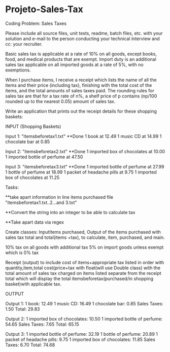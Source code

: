 # Projeto-Sales-Tax

Coding Problem: Sales Taxes

Please include all source files, unit tests, readme, batch files, etc. with your solution and e-mail to the person conducting your technical interview and cc: your recruiter.

Basic sales tax is applicable at a rate of 10% on all goods, except books, food, and medical products that are exempt. Import duty is an additional sales tax applicable on all imported goods at a rate of 5%, with no exemptions.

When I purchase items, I receive a receipt which lists the name of all the items and their price (including tax), finishing with the total cost of the items, and the total amounts of sales taxes paid. The rounding rules for sales tax are that for a tax rate of n%, a shelf price of p contains (np/100 rounded up to the nearest 0.05) amount of sales tax.

Write an application that prints out the receipt details for these shopping baskets:

INPUT (Shopping Baskets)

Input 1: "itemsbeforetax1.txt" **Done 1 book at 12.49 1 music CD at 14.99 1 chocolate bar at 0.85

Input 2: "itemsbeforetax2.txt" **Done 1 imported box of chocolates at 10.00 1 imported bottle of perfume at 47.50

Input 3: "itemsbeforetax3.txt" **Done 1 imported bottle of perfume at 27.99 1 bottle of perfume at 18.99 1 packet of headache pills at 9.75 1 imported box of chocolates at 11.25

Tasks:

**take apart information in line items purchased file "itemsbeforetax1.txt..2...and 3.txt" 

**Convert the string into an integer to be able to calculate tax

**Take apart data via regex

Create classes: InputItems purchased, Output of the items purchased with sales tax total and total(items +tax), to calculate, item, purchased, and main.

10% tax on all goods with additional tax 5% on import goods unless exempt which is 0% tax

Receipt (output) to include cost of items+appropriate tax listed in order with quantity,item,total cost(price+tax with float(will use Double class) with the total amount of sales tax charged on items listed separate from the receipt total which will display the total itemsbeforetax(purchased/in shopping basket)with applicable tax.

OUTPUT

Output 1: 1 book: 12.49 1 music CD: 16.49 1 chocolate bar: 0.85 Sales Taxes: 1.50 Total: 29.83

Output 2: 1 imported box of chocolates: 10.50 1 imported bottle of perfume: 54.65 Sales Taxes: 7.65 Total: 65.15

Output 3: 1 imported bottle of perfume: 32.19 1 bottle of perfume: 20.89 1 packet of headache pills: 9.75 1 imported box of chocolates: 11.85 Sales Taxes: 6.70 Total: 74.68
